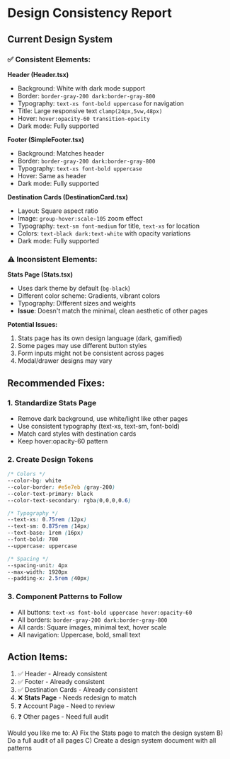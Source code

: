 # Design Consistency Report

## Current Design System

### ✅ Consistent Elements:

**Header (Header.tsx)**
- Background: White with dark mode support
- Border: `border-gray-200 dark:border-gray-800`
- Typography: `text-xs font-bold uppercase` for navigation
- Title: Large responsive text `clamp(24px,5vw,48px)`
- Hover: `hover:opacity-60 transition-opacity`
- Dark mode: Fully supported

**Footer (SimpleFooter.tsx)**
- Background: Matches header
- Border: `border-gray-200 dark:border-gray-800`
- Typography: `text-xs font-bold uppercase`
- Hover: Same as header
- Dark mode: Fully supported

**Destination Cards (DestinationCard.tsx)**
- Layout: Square aspect ratio
- Image: `group-hover:scale-105` zoom effect
- Typography: `text-sm font-medium` for title, `text-xs` for location
- Colors: `text-black dark:text-white` with opacity variations
- Dark mode: Fully supported

### ⚠️ Inconsistent Elements:

**Stats Page (Stats.tsx)**
- Uses dark theme by default (`bg-black`)
- Different color scheme: Gradients, vibrant colors
- Typography: Different sizes and weights
- **Issue**: Doesn't match the minimal, clean aesthetic of other pages

**Potential Issues:**
1. Stats page has its own design language (dark, gamified)
2. Some pages may use different button styles
3. Form inputs might not be consistent across pages
4. Modal/drawer designs may vary

## Recommended Fixes:

### 1. **Standardize Stats Page**
- Remove dark background, use white/light like other pages
- Use consistent typography (text-xs, text-sm, font-bold)
- Match card styles with destination cards
- Keep hover:opacity-60 pattern

### 2. **Create Design Tokens**
```css
/* Colors */
--color-bg: white
--color-border: #e5e7eb (gray-200)
--color-text-primary: black
--color-text-secondary: rgba(0,0,0,0.6)

/* Typography */
--text-xs: 0.75rem (12px)
--text-sm: 0.875rem (14px)
--text-base: 1rem (16px)
--font-bold: 700
--uppercase: uppercase

/* Spacing */
--spacing-unit: 4px
--max-width: 1920px
--padding-x: 2.5rem (40px)
```

### 3. **Component Patterns to Follow**
- All buttons: `text-xs font-bold uppercase hover:opacity-60`
- All borders: `border-gray-200 dark:border-gray-800`
- All cards: Square images, minimal text, hover scale
- All navigation: Uppercase, bold, small text

## Action Items:

1. ✅ Header - Already consistent
2. ✅ Footer - Already consistent
3. ✅ Destination Cards - Already consistent
4. ❌ **Stats Page** - Needs redesign to match
5. ❓ Account Page - Need to review
6. ❓ Other pages - Need full audit

Would you like me to:
A) Fix the Stats page to match the design system
B) Do a full audit of all pages
C) Create a design system document with all patterns

